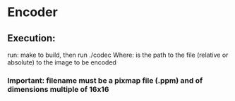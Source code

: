 # Encoder
## Execution:
 run: make to build, then run ./codec <fileName>
 Where: <fileName> is the path to the file (relative or absolute) to the image to be encoded
### Important: filename must be a pixmap file (.ppm) and of dimensions multiple of 16x16
